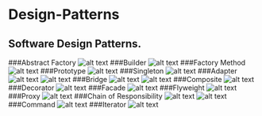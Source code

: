 # Design-Patterns
Software Design Patterns.
---
###Abstract Factory
![alt text](AbstractFactory/AbstractFactory.PNG)
###Builder
![alt text](Builder/Builder.PNG)
###Factory Method
![alt text](FactoryMethod/FactoryMethod.PNG)
###Prototype
![alt text](Prototype/Prototype.PNG)
###Singleton
![alt text](Singleton/Singleton.PNG)
###Adapter
![alt text](Adapter/Adapter(classes).PNG)
![alt text](Adapter/Adapter(object).PNG)
###Bridge
![alt text](Bridge/BridgeMetaphor.PNG)
![alt text](Bridge/Bridge.PNG)
###Composite
![alt text](Composite/Composite.PNG)
###Decorator
![alt text](Decorator/Decorator.PNG)
###Facade
![alt text](Facade/Facade.PNG)
###Flyweight
![alt text](Flyweight/Flyweight.PNG)
###Proxy
![alt text](Proxy/Proxy.PNG)
###Chain of Responsibility
![alt text](ChainOfResponsibility/ChainOfResponsibility.png)
![alt text](ChainOfResponsibility/ChainOfResponsibilityStructure.PNG)
###Command
![alt text](Command/CommandClassic.PNG)
###Iterator
![alt text](Iterator/Iterator.PNG)
